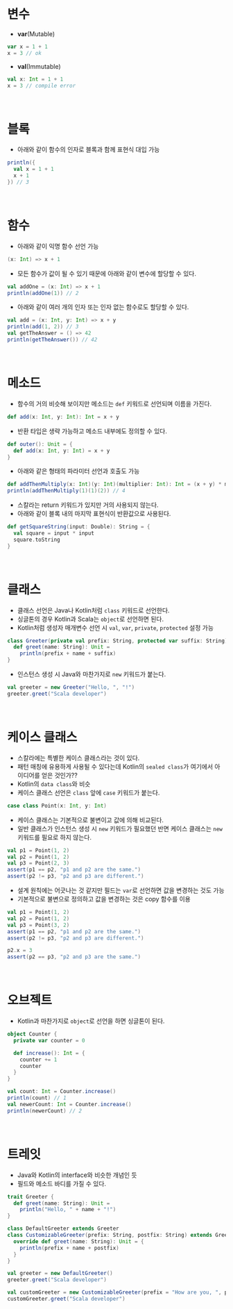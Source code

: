 # 변수 
* **var**(Mutable)
```scala
var x = 1 + 1
x = 3 // ok
```
* **val**(Immutable)
```scala
val x: Int = 1 + 1
x = 3 // compile error
```
</br>

# 블록
* 아래와 같이 함수의 인자로 블록과 함께 표현식 대입 가능
```scala
println({
  val x = 1 + 1
  x + 1
}) // 3
```
</br>

# 함수
* 아래와 같이 익명 함수 선언 가능
```scala
(x: Int) => x + 1
```
* 모든 함수가 값이 될 수 있기 때문에 아래와 같이 변수에 할당할 수 있다.
```scala
val addOne = (x: Int) => x + 1
println(addOne(1)) // 2
```
* 아래와 같이 여러 개의 인자 또는 인자 없는 함수로도 할당할 수 있다.
```scala
val add = (x: Int, y: Int) => x + y
println(add(1, 2)) // 3
val getTheAnswer = () => 42
println(getTheAnswer()) // 42
```
</br>

# 메소드
* 함수의 거의 비슷해 보이지만 메소드는 ```def``` 키워드로 선언되며 이름을 가진다.
```scala
def add(x: Int, y: Int): Int = x + y
```
* 반환 타입은 생략 가능하고 메소드 내부에도 정의할 수 있다.
```scala
def outer(): Unit = {
  def add(x: Int, y: Int) = x + y
}
```
* 아래와 같은 형태의 파라미터 선언과 호출도 가능
```scala
def addThenMultiply(x: Int)(y: Int)(multiplier: Int): Int = (x + y) * multiplier
println(addThenMultiply(1)(1)(2)) // 4
```
* 스칼라는 return 키워드가 있지만 거의 사용되지 않는다. 
* 아래와 같이 블록 내의 마지막 표현식이 반환값으로 사용된다.
```scala
def getSquareString(input: Double): String = {
  val square = input * input
  square.toString
}
```
</br>

# 클래스
* 클래스 선언은 Java나 Kotlin처럼 ```class``` 키워드로 선언한다.
* 싱글톤의 경우 Kotlin과 Scala는 ```object```로 선언하면 된다. 
* Kotlin처럼 생성자 매개변수 선언 시 ```val```, ```var```, ```private```, ```protected``` 설정 가능
```scala
class Greeter(private val prefix: String, protected var suffix: String) {
  def greet(name: String): Unit =
    println(prefix + name + suffix)
}
```
* 인스턴스 생성 시 Java와 마찬가지로 ```new``` 키워드가 붙는다. 
```scala
val greeter = new Greeter("Hello, ", "!")
greeter.greet("Scala developer")
```
</br>

# 케이스 클래스
* 스칼라에는 특별한 케이스 클래스라는 것이 있다. 
* 패턴 매칭에 유용하게 사용될 수 있다는데 Kotlin의 ```sealed class```가 여기에서 아이디어를 얻은 것인가??
* Kotlin의 ```data class```와 비슷
* 케이스 클래스 선언은 ```class``` 앞에 ```case``` 키워드가 붙는다. 
```scala
case class Point(x: Int, y: Int)
```
* 케이스 클래스는 기본적으로 불변이고 값에 의해 비교된다. 
* 일반 클래스가 인스턴스 생성 시 ```new``` 키워드가 필요했던 반면 케이스 클래스는 ```new``` 키워드를 필요로 하지 않는다. 
```scala
val p1 = Point(1, 2)
val p2 = Point(1, 2)
val p3 = Point(2, 3)
assert(p1 == p2, "p1 and p2 are the same.")
assert(p2 != p3, "p2 and p3 are different.")
```
* 설계 원칙에는 어긋나는 것 같지만 필드는 ```var```로 선언하면 값을 변경하는 것도 가능
* 기본적으로 불변으로 정의하고 값을 변경하는 것은 copy 함수를 이용
```scala
val p1 = Point(1, 2)
val p2 = Point(1, 2)
val p3 = Point(3, 2)
assert(p1 == p2, "p1 and p2 are the same.")
assert(p2 != p3, "p2 and p3 are different.")

p2.x = 3
assert(p2 == p3, "p2 and p3 are the same.")
```
</br>

# 오브젝트
* Kotlin과 마찬가지로 ```object```로 선언을 하면 싱글톤이 된다.
```scala
object Counter {
  private var counter = 0

  def increase(): Int = {
    counter += 1
    counter
  }
}

val count: Int = Counter.increase()
println(count) // 1
val newerCount: Int = Counter.increase()
println(newerCount) // 2
```
</br>

# 트레잇
* Java와 Kotlin의 interface와 비슷한 개념인 듯
* 필드와 메소드 바디를 가질 수 있다.
```scala
trait Greeter {
  def greet(name: String): Unit =
    println("Hello, " + name + "!")
}

class DefaultGreeter extends Greeter
class CustomizableGreeter(prefix: String, postfix: String) extends Greeter {
  override def greet(name: String): Unit = {
    println(prefix + name + postfix)
  }
}

val greeter = new DefaultGreeter()
greeter.greet("Scala developer")

val customGreeter = new CustomizableGreeter(prefix = "How are you, ", postfix = "?")
customGreeter.greet("Scala developer")
```
